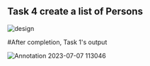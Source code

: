 ## Task 4 create a list of Persons

![design](https://github.com/ZAHIDKHATTAKCS/Tasks/assets/103638880/096d6255-b584-4372-8346-53c5de73be8a)

#After completion, Task 1's output

![Annotation 2023-07-07 113046](https://github.com/ZAHIDKHATTAKCS/Tasks/assets/103638880/ad1a6971-aade-4d11-82ef-a06df0ccbdd6)
